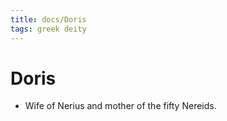```yaml
---
title: docs/Doris
tags: greek deity
---
```


# Doris 
- Wife of Nerius and mother of the fifty Nereids.